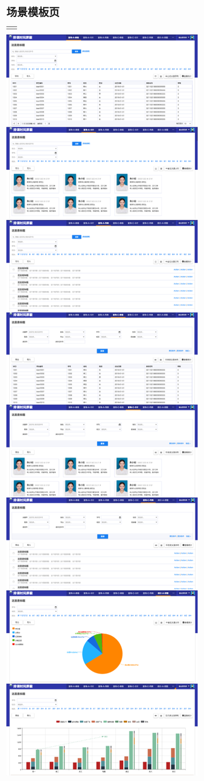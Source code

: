 # 场景模板页

|  |  |
| :--- | :--- |
|  |  |

![](/assets/Snip20170316_7.png)![](/assets/Snip20170316_8.png)![](/assets/Snip20170316_9.png)![](/assets/Snip20170316_10.png)![](/assets/Snip20170316_11.png)![](/assets/Snip20170316_12.png)![](/assets/Snip20170316_14.png)![](/assets/Snip20170316_15.png)

